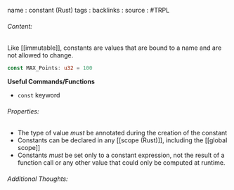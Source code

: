 name : constant (Rust)
tags : 
backlinks : 
source : #TRPL 

###### Content:
Like [[immutable]], constants are values that are bound to a name and are not allowed to change.

```rust
const MAX_Points: u32 = 100
```

**Useful Commands/Functions**
- `const` keyword

###### Properties:
- The type of value *must* be annotated during the creation of the constant
- Constants can be declared in any [[scope (Rust)]], including the [[global scope]]
- Constants *must* be set only to a constant expression, not the result of a function call or any other value that could only be computed at runtime.

###### Additional Thoughts:
